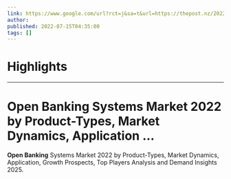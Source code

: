 ```yaml
---
link: https://www.google.com/url?rct=j&sa=t&url=https://thepost.nz/2022/07/15/open-banking-systems-market-2022-by-product-types-market-dynamics-application-growth-prospects-top-players-analysis-and-demand-insights-2025/&ct=ga&cd=CAIyHzVmNjkxZDEzNTU2NWU1MTc6Y29tLmJyOnB0OkJSOkw&usg=AOvVaw2s6E63qs7QtX_ySzTzt6jh
author:  
published: 2022-07-15T04:35:00
tags: []
---
```

# Highlights


---
# <b>Open Banking</b> Systems Market 2022 by Product-Types, Market Dynamics, Application ...
**Open Banking** Systems Market 2022 by Product-Types, Market Dynamics, Application, Growth Prospects, Top Players Analysis and Demand Insights 2025.